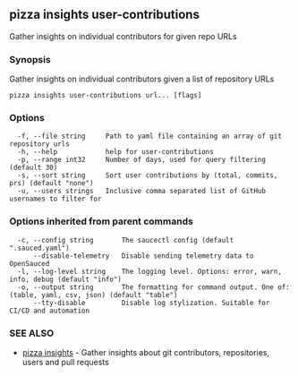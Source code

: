 ## pizza insights user-contributions

Gather insights on individual contributors for given repo URLs

### Synopsis

Gather insights on individual contributors given a list of repository URLs

```
pizza insights user-contributions url... [flags]
```

### Options

```
  -f, --file string     Path to yaml file containing an array of git repository urls
  -h, --help            help for user-contributions
  -p, --range int32     Number of days, used for query filtering (default 30)
  -s, --sort string     Sort user contributions by (total, commits, prs) (default "none")
  -u, --users strings   Inclusive comma separated list of GitHub usernames to filter for
```

### Options inherited from parent commands

```
  -c, --config string       The saucectl config (default ".sauced.yaml")
      --disable-telemetry   Disable sending telemetry data to OpenSauced
  -l, --log-level string    The logging level. Options: error, warn, info, debug (default "info")
  -o, --output string       The formatting for command output. One of: (table, yaml, csv, json) (default "table")
      --tty-disable         Disable log stylization. Suitable for CI/CD and automation
```

### SEE ALSO

* [pizza insights](pizza_insights.md)	 - Gather insights about git contributors, repositories, users and pull requests

